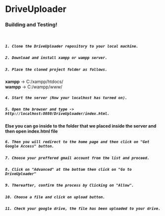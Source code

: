 # DriveUploader
### Building and Testing!
&nbsp;
##### `1. Clone the DriveUploader repository to your local machine.`

##### `2. Download and install xampp or wampp server.`

##### `3. Place the cloned project folder as follows.`
**xampp** -> C:/xampp/htdocs/  
**wampp** -> C:/wampp/www/
##### `4. Start the server (Now your localhost has turned on).`

##### `5. Open the browser and type -> http://localhost:8080/DriveUploader/index.html.`
**Else you can go inside to the folder that we placed inside the server and then open index.html file**

##### `6. Then you will redirect to the home page and then click on "Get Google Access" button.`

##### `7. Choose your preffered gmail account from the list and proceed.`

##### `8. Click on "Advanced" at the bottom then click on "Go to DriveUploader"`

##### `9. Thereafter, confirm the process by Clicking on "Allow".`

##### `10. Choose a file and click on upload button.`

##### `11. Check your google drive, the file has been uploaded to your drive.`
